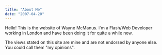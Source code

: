 ```yaml
---
title: "About Me"
date: "2007-04-20"
---
```


Hello! This is the website of Wayne McManus. I'm a Flash/Web Developer working in London and have been doing it for quite a while now.

The views stated on this site are mine and are not endorsed by anyone else. You could call them "my opinions".
